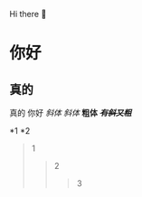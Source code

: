  Hi there 👋

<!--
**saofan1900/saofan1900** is a ✨ _special_ ✨ repository because its `README.md` (this file) appears on your GitHub profile.

Here are some ideas to get you started:

🔭 I’m currently working on ...
- 🌱 I’m currently learning ...
- 👯 I’m looking to collaborate on ...
- 🤔 I’m looking for help with ...
- 💬 Ask me about ...
- 📫 How to reach me: ...
- 😄 Pronouns: ...
- ⚡ Fun fact: ...
-->
你好
=======
真的
-------
真的  你好
*斜体*
_斜体_
**粗体**
~~***有斜又粗***~~

*1
*2
>1
>>2
>>>3
